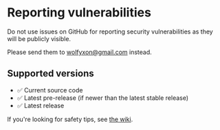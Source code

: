 # Reporting vulnerabilities

Do not use issues on GitHub for reporting security vulnerabilities as they will be publicly visible.

Please send them to wolfyxon@gmail.com instead.

## Supported versions
- ✅ Current source code
- ✅ Latest pre-release (if newer than the latest stable release)
- ✅ Latest release

If you're looking for safety tips, see [the wiki](https://github.com/Wolfyxon/GodotTogether/wiki/Safety-tips).
